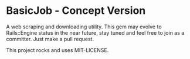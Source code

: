 # BasicJob - Concept Version

A web scraping and downloading utility. This gem may evolve to Rails::Engine
 status in the near future, stay tuned and feel free to join as a committer. Just make a pull request.

This project rocks and uses MIT-LICENSE.